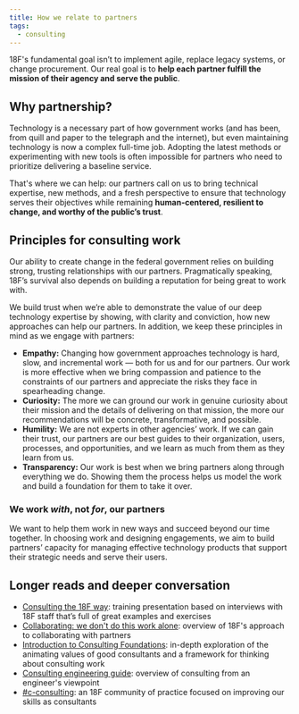 ```yaml
---
title: How we relate to partners
tags:
  - consulting
---
```


18F's fundamental goal isn’t to implement agile, replace legacy systems, or change procurement. Our real goal is to **help each partner fulfill the mission of their agency and serve the public**.

## Why partnership?

Technology is a necessary part of how government works (and has been, from quill and paper to the telegraph and the internet), but even maintaining technology is now a complex full-time job. Adopting the latest methods or experimenting with new tools is often impossible for partners who need to prioritize delivering a baseline service.

That's where we can help: our partners call on us to bring technical expertise, new methods, and a fresh perspective to ensure that technology serves their objectives while remaining **human-centered, resilient to change, and worthy of the public’s trust**.

## Principles for consulting work

Our ability to create change in the federal government relies on building strong, trusting relationships with our partners. Pragmatically speaking, 18F’s survival also depends on building a reputation for being great to work with.

We build trust when we’re able to demonstrate the value of our deep technology expertise by showing, with clarity and conviction, how new approaches can help our partners. In addition, we keep these principles in mind as we engage with partners:

- **Empathy:** Changing how government approaches technology is hard, slow, and incremental work — both for us and for our partners. Our work is more effective when we bring compassion and patience to the constraints of our partners and appreciate the risks they face in spearheading change.
- **Curiosity:** The more we can ground our work in genuine curiosity about their mission and the details of delivering on that mission, the more our recommendations will be concrete, transformative, and possible.
- **Humility:** We are not experts in other agencies’ work. If we can gain their trust, our partners are our best guides to their organization, users, processes, and opportunities, and we learn as much from them as they learn from us.
- **Transparency:** Our work is best when we bring partners along through everything we do. Showing them the process helps us model the work and build a foundation for them to take it over.

### We work _with_, not _for_, our partners

We want to help them work in new ways and succeed beyond our time together. In choosing work and designing engagements, we aim to build partners’ capacity for managing effective technology products that support their strategic needs and serve their users.

## Longer reads and deeper conversation

- [Consulting the 18F way](https://docs.google.com/presentation/d/1LQOSCf3cHmiVMdVUk5NEjfJP0aIIkeKfYIBzaXuNTFc/edit#): training presentation based on interviews with 18F staff that’s full of great examples and exercises
- [Collaborating: we don't do this work alone](https://docs.google.com/presentation/d/1Lm4YbE4yfvn5qfMy7oGNCd1w4pUhMl_I-_EVSQWNFPQ/edit#): overview of 18F's approach to collaborating with partners
- [Introduction to Consulting Foundations](https://docs.google.com/document/d/1it5-GDhOVk3g6mRfW_6_WaiOJzAfylA3umQebmlBDqs/edit#): in-depth exploration of the animating values of good consultants and a framework for thinking about consulting work
- [Consulting engineering guide]({{site.baseurl}}/consulting-engineering-guide/): overview of consulting from an engineer's viewpoint
- [#c-consulting](https://slack.com/app_redirect?channel=c-consulting): an 18F community of practice focused on improving our skills as consultants
